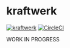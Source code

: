 kraftwerk
=================

[![kraftwerk](https://img.shields.io/maven-central/v/dev.marksman/kraftwerk.svg)](http://search.maven.org/#search%7Cga%7C1%7Cdev.marksman.kraftwerk)
[![CircleCI](https://circleci.com/gh/kschuetz/kraftwerk.svg?style=svg)](https://circleci.com/gh/kschuetz/kraftwerk)

WORK IN PROGRESS
